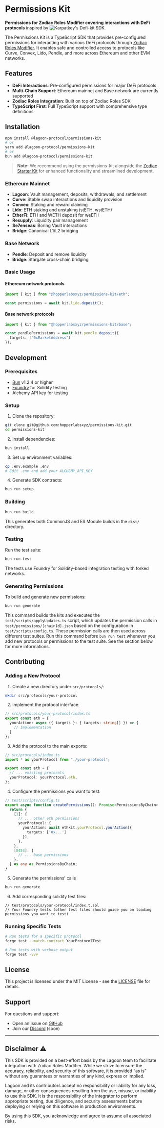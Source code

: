 # Permissions Kit

**Permissions for Zodiac Roles Modifier covering interactions with DeFi protocols** inspired by ![Karpatkey's Defi-kit SDK](https://github.com/karpatkey/defi-kit).

The Permissions Kit is a TypeScript SDK that provides pre-configured permissions for interacting with various DeFi protocols through [Zodiac Roles Modifier](https://docs.roles.gnosisguild.org/). It enables safe and controlled access to protocols like Curve, Convex, Lido, Pendle, and more across Ethereum and other EVM networks.

## Features

- **DeFi Interactions**: Pre-configured permissions for major DeFi protocols
- **Multi-Chain Support**: Ethereum mainnet and Base network are currently supported
- **Zodiac Roles Integration**: Built on top of Zodiac Roles SDK
- **TypeScript First**: Full TypeScript support with comprehensive type definitions

## Installation

```bash
npm install @lagoon-protocol/permissions-kit
# or
yarn add @lagoon-protocol/permissions-kit
# or
bun add @lagoon-protocol/permissions-kit
```

> **Note:** We recommend using the permissions-kit alongside the [Zodiac Starter Kit](https://docs.roles.gnosisguild.org/sdk/getting-started) for enhanced functionality and streamlined development.

### Ethereum Mainnet
- **Lagoon**: Vault management, deposits, withdrawals, and settlement
- **Curve**: Stable swap interactions and liquidity provision
- **Convex**: Staking and reward claiming
- **Lido**: ETH staking and unstaking (stETH, wstETH)
- **EtherFi**: ETH and WETH deposit for weETH
- **Resupply**: Liquidity pair management
- **Se7enseas**: Boring Vault interactions
- **Bridge**: Canonical L1/L2 bridging

### Base Network
- **Pendle**: Deposit and remove liquidity 
- **Bridge**: Stargate cross-chain bridging

### Basic Usage

#### Ethereum network protocols

```typescript
import { kit } from "@hopperlabsxyz/permissions-kit/eth";

const permissions = await kit.lido.deposit();
```

#### Base network protocols

```typescript
import { kit } from "@hopperlabsxyz/permissions-kit/base";

const pendlePermissions = await kit.pendle.deposit({
  targets: ["0xMarketAddress"]
});
```

## Development

### Prerequisites

- [Bun](https://bun.sh) v1.2.4 or higher
- [Foundry](https://book.getfoundry.sh/getting-started/installation) for Solidity testing
- Alchemy API key for testing

### Setup

1. Clone the repository:
```bash
git clone git@github.com:hopperlabsxyz/permissions-kit.git
cd permissions-kit
```

2. Install dependencies:
```bash
bun install
```

3. Set up environment variables:
```bash
cp .env.example .env
# Edit .env and add your ALCHEMY_API_KEY
```

4. Generate SDK contracts:
```bash
bun run setup
```

### Building

```bash
bun run build
```

This generates both CommonJS and ES Module builds in the `dist/` directory.

### Testing

Run the test suite:
```bash
bun run test
```

The tests use Foundry for Solidity-based integration testing with forked networks.

### Generating Permissions

To build and generate new permissions:
```bash
bun run generate
```

This command builds the kits and executes the `test/scripts/applyUpdates.ts` script, which updates the permission calls in `test/permissions/[chainId].json` based on the configuration in `test/scripts/config.ts`. These permission calls are then used across different test suites. Run this command before `bun run test` whenever you add new protocols or permissions to the test suite. See the section below for more informations.

## Contributing

### Adding a New Protocol

1. Create a new directory under `src/protocols/`:
```bash
mkdir src/protocols/your-protocol
```

2. Implement the protocol interface:
```typescript
// src/protocols/your-protocol/index.ts
export const eth = {
  yourAction: async ({ targets }: { targets: string[] }) => {
    // Implementation
  }
};
```

3. Add the protocol to the main exports:
```typescript
// src/protocols/index.ts
import * as yourProtocol from "./your-protocol";

export const eth = {
  // ... existing protocols
  yourProtocol: yourProtocol.eth,
};
```

4. Configure the permissions you want to test:

```typescript
// test/scripts/config.ts
export async function createPermissions(): Promise<PermissionsByChain> {
  return {
    [1]: {
      // ... other eth permissions
      yourProtocol: {
        yourAction: await ethkit.yourProtocol.yourAction({
          targets: ['0x...']
        }),
      },
    },
    [8453]: {
      // ... base permissions
    },
  } as any as PermissionsByChain;
}
```

5. Generate the permissions' calls

```bash
bun run generate
```


6. Add corresponding solidity test files:

```solidity
// test/protocols/your-protocol/index.t.sol
// Your Foundry tests (other test files should guide you on loading permissions you want to test)
```

### Running Specific Tests

```bash
# Run tests for a specific protocol
forge test --match-contract YourProtocolTest

# Run tests with verbose output
forge test -vvv
```

## License

This project is licensed under the MIT License - see the [LICENSE](LICENSE) file for details.

## Support

For questions and support:
- Open an issue on [GitHub](https://github.com/hopperlabsxyz/permissions-kit/issues)
- Join our [Discord](https://discord.gg/) (soon)

---

## Disclaimer ⚠️

This SDK is provided on a best-effort basis by the Lagoon team to facilitate integration with Zodiac Roles Modifier. While we strive to ensure the accuracy, reliability, and security of this software, it is provided “as is” without any guarantees or warranties of any kind, express or implied.

Lagoon and its contributors accept no responsibility or liability for any loss, damage, or other consequences resulting from the use, misuse, or inability to use this SDK. It is the responsibility of the integrator to perform appropriate testing, due diligence, and security assessments before deploying or relying on this software in production environments.

By using this SDK, you acknowledge and agree to assume all associated risks.

